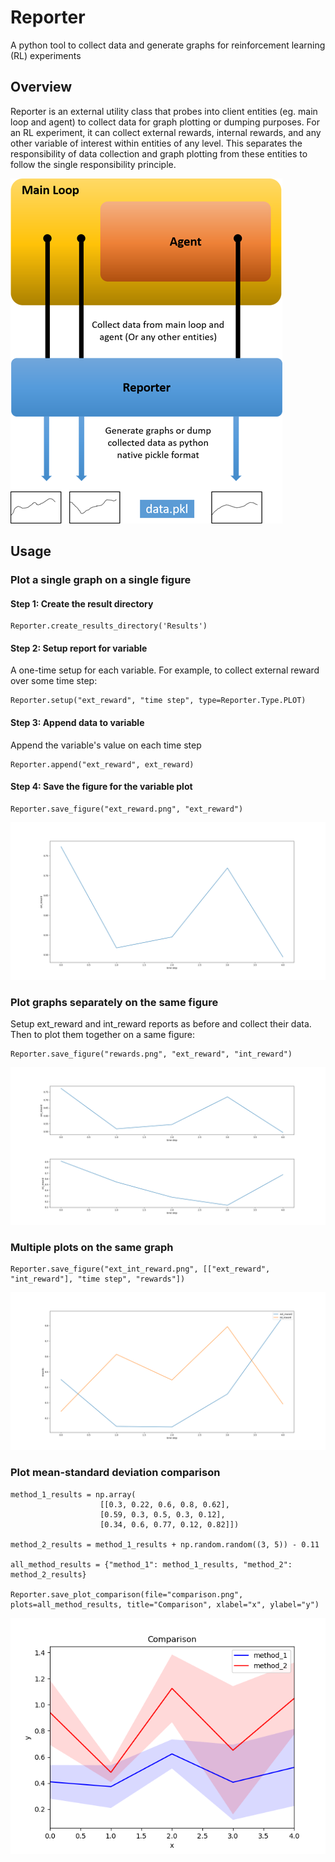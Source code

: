 # Reporter
A python tool to collect data and generate graphs for reinforcement learning (RL) experiments

## Overview
Reporter is an external utility class that probes into client entities (eg. main loop and agent) to collect data for graph plotting or dumping purposes. For an RL experiment, it can collect external rewards, internal rewards, and any other variable of interest within entities of any level.
This separates the responsibility of data collection and graph plotting from these entities to follow the single responsibility principle. 

![overview](Images/overview.png)


## Usage
### Plot a single graph on a single figure

#### Step 1: Create the result directory
```
Reporter.create_results_directory('Results')
```
#### Step 2: Setup report for variable
A one-time setup for each variable. For example, to collect external reward over some time step:
```
Reporter.setup("ext_reward", "time step", type=Reporter.Type.PLOT)
```
#### Step 3: Append data to variable
Append the variable's value on each time step 
```
Reporter.append("ext_reward", ext_reward)
```
#### Step 4: Save the figure for the variable plot
```
Reporter.save_figure("ext_reward.png", "ext_reward")
```
![overview](Images/ext_reward.png)


### Plot graphs separately on the same figure
Setup ext_reward and int_reward reports as before and collect their data. Then to plot them together on a same figure:
```
Reporter.save_figure("rewards.png", "ext_reward", "int_reward")
```
![overview](Images/rewards.png)

### Multiple plots on the same graph
```
Reporter.save_figure("ext_int_reward.png", [["ext_reward", "int_reward"], "time step", "rewards"])
```
![overview](Images/ext_int_reward.png)

### Plot mean-standard deviation comparison
``` 
method_1_results = np.array(
                    [[0.3, 0.22, 0.6, 0.8, 0.62],
                    [0.59, 0.3, 0.5, 0.3, 0.12],
                    [0.34, 0.6, 0.77, 0.12, 0.82]])

method_2_results = method_1_results + np.random.random((3, 5)) - 0.11

all_method_results = {"method_1": method_1_results, "method_2": method_2_results}

Reporter.save_plot_comparison(file="comparison.png", plots=all_method_results, title="Comparison", xlabel="x", ylabel="y")
```
![overview](Images/comparison.png)

